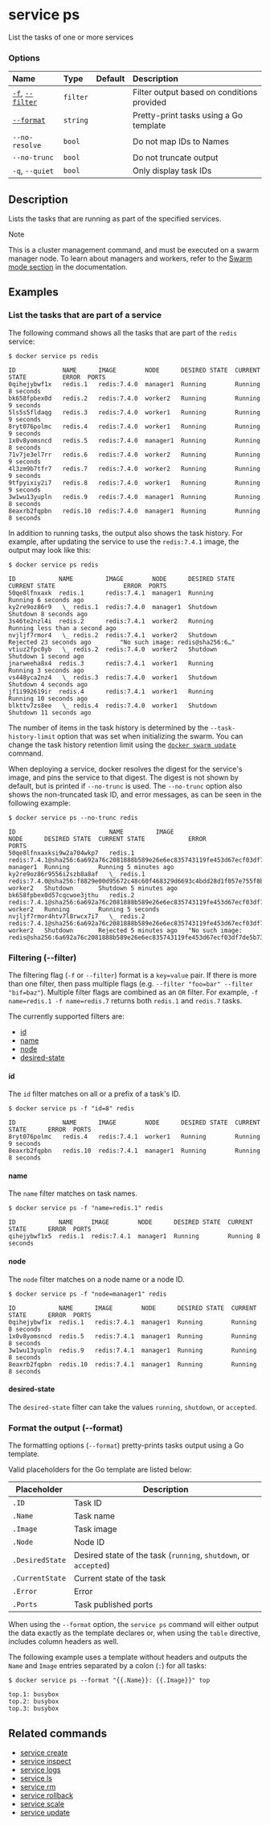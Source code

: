 # service ps

<!---MARKER_GEN_START-->
List the tasks of one or more services

### Options

| Name                                   | Type     | Default | Description                                |
|:---------------------------------------|:---------|:--------|:-------------------------------------------|
| [`-f`](#filter), [`--filter`](#filter) | `filter` |         | Filter output based on conditions provided |
| [`--format`](#format)                  | `string` |         | Pretty-print tasks using a Go template     |
| `--no-resolve`                         | `bool`   |         | Do not map IDs to Names                    |
| `--no-trunc`                           | `bool`   |         | Do not truncate output                     |
| `-q`, `--quiet`                        | `bool`   |         | Only display task IDs                      |


<!---MARKER_GEN_END-->

## Description

Lists the tasks that are running as part of the specified services.

> [!NOTE]
> This is a cluster management command, and must be executed on a swarm
> manager node. To learn about managers and workers, refer to the
> [Swarm mode section](https://docs.docker.com/engine/swarm/) in the
> documentation.

## Examples

### List the tasks that are part of a service

The following command shows all the tasks that are part of the `redis` service:

```console
$ docker service ps redis

ID             NAME      IMAGE        NODE      DESIRED STATE  CURRENT STATE          ERROR  PORTS
0qihejybwf1x   redis.1   redis:7.4.0  manager1  Running        Running 8 seconds
bk658fpbex0d   redis.2   redis:7.4.0  worker2   Running        Running 9 seconds
5ls5s5fldaqg   redis.3   redis:7.4.0  worker1   Running        Running 9 seconds
8ryt076polmc   redis.4   redis:7.4.0  worker1   Running        Running 9 seconds
1x0v8yomsncd   redis.5   redis:7.4.0  manager1  Running        Running 8 seconds
71v7je3el7rr   redis.6   redis:7.4.0  worker2   Running        Running 9 seconds
4l3zm9b7tfr7   redis.7   redis:7.4.0  worker2   Running        Running 9 seconds
9tfpyixiy2i7   redis.8   redis:7.4.0  worker1   Running        Running 9 seconds
3w1wu13yupln   redis.9   redis:7.4.0  manager1  Running        Running 8 seconds
8eaxrb2fqpbn   redis.10  redis:7.4.0  manager1  Running        Running 8 seconds
```

In addition to running tasks, the output also shows the task history. For
example, after updating the service to use the `redis:7.4.1` image, the output
may look like this:

```console
$ docker service ps redis

ID            NAME         IMAGE        NODE      DESIRED STATE  CURRENT STATE                   ERROR  PORTS
50qe8lfnxaxk  redis.1      redis:7.4.1  manager1  Running        Running 6 seconds ago
ky2re9oz86r9   \_ redis.1  redis:7.4.0  manager1  Shutdown       Shutdown 8 seconds ago
3s46te2nzl4i  redis.2      redis:7.4.1  worker2   Running        Running less than a second ago
nvjljf7rmor4   \_ redis.2  redis:7.4.1  worker2   Shutdown       Rejected 23 seconds ago        "No such image: redis@sha256:6…"
vtiuz2fpc0yb   \_ redis.2  redis:7.4.0  worker2   Shutdown       Shutdown 1 second ago
jnarweeha8x4  redis.3      redis:7.4.1  worker1   Running        Running 3 seconds ago
vs448yca2nz4   \_ redis.3  redis:7.4.0  worker1   Shutdown       Shutdown 4 seconds ago
jf1i992619ir  redis.4      redis:7.4.1  worker1   Running        Running 10 seconds ago
blkttv7zs8ee   \_ redis.4  redis:7.4.0  worker1   Shutdown       Shutdown 11 seconds ago
```

The number of items in the task history is determined by the
`--task-history-limit` option that was set when initializing the swarm. You can
change the task history retention limit using the
[`docker swarm update`](swarm_update.md) command.

When deploying a service, docker resolves the digest for the service's image,
and pins the service to that digest. The digest is not shown by default, but is
printed if `--no-trunc` is used. The `--no-trunc` option also shows the
non-truncated task ID, and error messages, as can be seen in the following
example:

```console
$ docker service ps --no-trunc redis

ID                          NAME         IMAGE                                                                                NODE      DESIRED STATE  CURRENT STATE            ERROR                                                                                           PORTS
50qe8lfnxaxksi9w2a704wkp7   redis.1      redis:7.4.1@sha256:6a692a76c2081888b589e26e6ec835743119fe453d67ecf03df7de5b73d69842  manager1  Running        Running 5 minutes ago
ky2re9oz86r9556i2szb8a8af   \_ redis.1   redis:7.4.0@sha256:f8829e00d95672c48c60f468329d6693c4bdd28d1f057e755f8ba8b40008682e  worker2   Shutdown       Shutdown 5 minutes ago
bk658fpbex0d57cqcwoe3jthu   redis.2      redis:7.4.1@sha256:6a692a76c2081888b589e26e6ec835743119fe453d67ecf03df7de5b73d69842  worker2   Running        Running 5 seconds
nvjljf7rmor4htv7l8rwcx7i7   \_ redis.2   redis:7.4.1@sha256:6a692a76c2081888b589e26e6ec835743119fe453d67ecf03df7de5b73d69842  worker2   Shutdown       Rejected 5 minutes ago   "No such image: redis@sha256:6a692a76c2081888b589e26e6ec835743119fe453d67ecf03df7de5b73d69842"
```

### <a name="filter"></a> Filtering (--filter)

The filtering flag (`-f` or `--filter`) format is a `key=value` pair. If there
is more than one filter, then pass multiple flags (e.g. `--filter "foo=bar" --filter "bif=baz"`).
Multiple filter flags are combined as an `OR` filter. For example,
`-f name=redis.1 -f name=redis.7` returns both `redis.1` and `redis.7` tasks.

The currently supported filters are:

* [id](#id)
* [name](#name)
* [node](#node)
* [desired-state](#desired-state)


#### id

The `id` filter matches on all or a prefix of a task's ID.

```console
$ docker service ps -f "id=8" redis

ID             NAME      IMAGE        NODE      DESIRED STATE  CURRENT STATE      ERROR  PORTS
8ryt076polmc   redis.4   redis:7.4.1  worker1   Running        Running 9 seconds
8eaxrb2fqpbn   redis.10  redis:7.4.1  manager1  Running        Running 8 seconds
```

#### name

The `name` filter matches on task names.

```console
$ docker service ps -f "name=redis.1" redis

ID            NAME     IMAGE        NODE      DESIRED STATE  CURRENT STATE      ERROR  PORTS
qihejybwf1x5  redis.1  redis:7.4.1  manager1  Running        Running 8 seconds
```


#### node

The `node` filter matches on a node name or a node ID.

```console
$ docker service ps -f "node=manager1" redis

ID            NAME      IMAGE        NODE      DESIRED STATE  CURRENT STATE      ERROR  PORTS
0qihejybwf1x  redis.1   redis:7.4.1  manager1  Running        Running 8 seconds
1x0v8yomsncd  redis.5   redis:7.4.1  manager1  Running        Running 8 seconds
3w1wu13yupln  redis.9   redis:7.4.1  manager1  Running        Running 8 seconds
8eaxrb2fqpbn  redis.10  redis:7.4.1  manager1  Running        Running 8 seconds
```

#### desired-state

The `desired-state` filter can take the values `running`, `shutdown`, or `accepted`.

### <a name="format"></a> Format the output (--format)

The formatting options (`--format`) pretty-prints tasks output
using a Go template.

Valid placeholders for the Go template are listed below:

| Placeholder     | Description                                                      |
|-----------------|------------------------------------------------------------------|
| `.ID`           | Task ID                                                          |
| `.Name`         | Task name                                                        |
| `.Image`        | Task image                                                       |
| `.Node`         | Node ID                                                          |
| `.DesiredState` | Desired state of the task (`running`, `shutdown`, or `accepted`) |
| `.CurrentState` | Current state of the task                                        |
| `.Error`        | Error                                                            |
| `.Ports`        | Task published ports                                             |

When using the `--format` option, the `service ps` command will either
output the data exactly as the template declares or, when using the
`table` directive, includes column headers as well.

The following example uses a template without headers and outputs the
`Name` and `Image` entries separated by a colon (`:`) for all tasks:

```console
$ docker service ps --format "{{.Name}}: {{.Image}}" top

top.1: busybox
top.2: busybox
top.3: busybox
```

## Related commands

* [service create](service_create.md)
* [service inspect](service_inspect.md)
* [service logs](service_logs.md)
* [service ls](service_ls.md)
* [service rm](service_rm.md)
* [service rollback](service_rollback.md)
* [service scale](service_scale.md)
* [service update](service_update.md)
